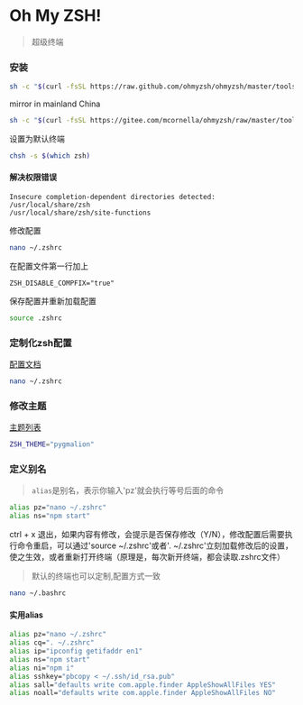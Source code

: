 # Oh My ZSH!

> 超级终端

### 安装

```bash
sh -c "$(curl -fsSL https://raw.github.com/ohmyzsh/ohmyzsh/master/tools/install.sh)"
```

mirror in mainland China

```bash
sh -c "$(curl -fsSL https://gitee.com/mcornella/ohmyzsh/raw/master/tools/install.sh)"
```


设置为默认终端

```bash
chsh -s $(which zsh)
```

#### 解决权限错误

```
Insecure completion-dependent directories detected:
/usr/local/share/zsh
/usr/local/share/zsh/site-functions
```

修改配置

```bash
nano ~/.zshrc
```

在配置文件第一行加上

```
ZSH_DISABLE_COMPFIX="true"
```

保存配置并重新加载配置

```bash
source .zshrc
```

### 定制化zsh配置

[配置文档](https://github.com/ohmyzsh/ohmyzsh/wiki/Settings)

```bash
nano ~/.zshrc
```

### 修改主题

[主题列表](https://github.com/ohmyzsh/ohmyzsh/wiki/Themes)

```bash
ZSH_THEME="pygmalion"
```

### 定义别名

> `alias`是别名，表示你输入'pz'就会执行等号后面的命令

```bash
alias pz="nano ~/.zshrc"
alias ns="npm start"
```

ctrl + x 退出，如果内容有修改，会提示是否保存修改（Y/N），修改配置后需要执行命令重启，可以通过'source ~/.zshrc'或者'. ~/.zshrc'立刻加载修改后的设置，使之生效，或者重新打开终端（原理是，每次新开终端，都会读取.zshrc文件）

> 默认的终端也可以定制,配置方式一致

```bash
nano ~/.bashrc
```

#### 实用alias

```bash
alias pz="nano ~/.zshrc"
alias cq=". ~/.zshrc"
alias ip="ipconfig getifaddr en1"
alias ns="npm start"
alias ni="npm i"
alias sshkey="pbcopy < ~/.ssh/id_rsa.pub"
alias sall="defaults write com.apple.finder AppleShowAllFiles YES"
alias noall="defaults write com.apple.finder AppleShowAllFiles NO"
```
